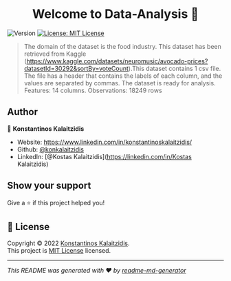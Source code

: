 <h1 align="center">Welcome to Data-Analysis 👋</h1>
<p>
  <img alt="Version" src="https://img.shields.io/badge/version-0.1.0-blue.svg?cacheSeconds=2592000" />
  <a href="https://opensource.org/licenses/MIT" target="_blank">
    <img alt="License: MIT License" src="https://img.shields.io/badge/License-MIT License-yellow.svg" />
  </a>
</p>

> The domain of the dataset is the food industry. This dataset has been retrieved from Kaggle (https://www.kaggle.com/datasets/neuromusic/avocado-prices?datasetId=30292&sortBy=voteCount).This dataset contains 1 csv file. The file has a header that contains the labels of each column, and the values are separated by commas. The dataset is ready for analysis. Features: 14 columns. Observations: 18249 rows

## Author

👤 **Konstantinos Kalaitzidis**

* Website: https://www.linkedin.com/in/konstantinoskalaitzidis/
* Github: [@konkalaitzidis](https://github.com/konkalaitzidis)
* LinkedIn: [@Kostas Kalaitzidis](https://linkedin.com/in/Kostas Kalaitzidis)

## Show your support

Give a ⭐️ if this project helped you!

## 📝 License

Copyright © 2022 [Konstantinos Kalaitzidis](https://github.com/konkalaitzidis).<br />
This project is [MIT License](https://opensource.org/licenses/MIT) licensed.

***
_This README was generated with ❤️ by [readme-md-generator](https://github.com/kefranabg/readme-md-generator)_